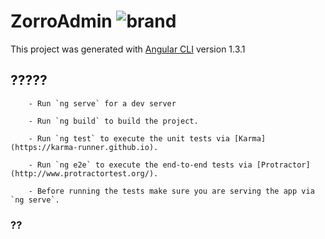 # ZorroAdmin  ![brand](https://www.travis-ci.org/owen-carter/ng-zorro-admin.svg?branch=master)

This project was generated with [Angular CLI](https://github.com/angular/angular-cli) version 1.3.1

## ?????

        - Run `ng serve` for a dev server

        - Run `ng build` to build the project.

        - Run `ng test` to execute the unit tests via [Karma](https://karma-runner.github.io).

        - Run `ng e2e` to execute the end-to-end tests via [Protractor](http://www.protractortest.org/).

        - Before running the tests make sure you are serving the app via `ng serve`.

### ??




